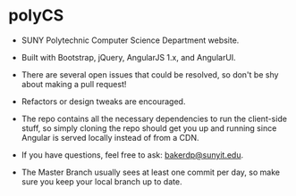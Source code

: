 # polyCS

- SUNY Polytechnic Computer Science Department website. 

- Built with Bootstrap, jQuery, AngularJS 1.x, and AngularUI. 

- There are several open issues that could be resolved, so don't be shy about making a
  pull request!
  
- Refactors or design tweaks are encouraged.  
  
- The repo contains all the necessary dependencies to run the client-side stuff, so simply cloning the repo should get you up and running since Angular is served locally instead of from a CDN.    
  
- If you have questions, feel free to ask: bakerdp@sunyit.edu.   

- The Master Branch usually sees at least one commit per day, so make sure you keep your local branch up to date.
